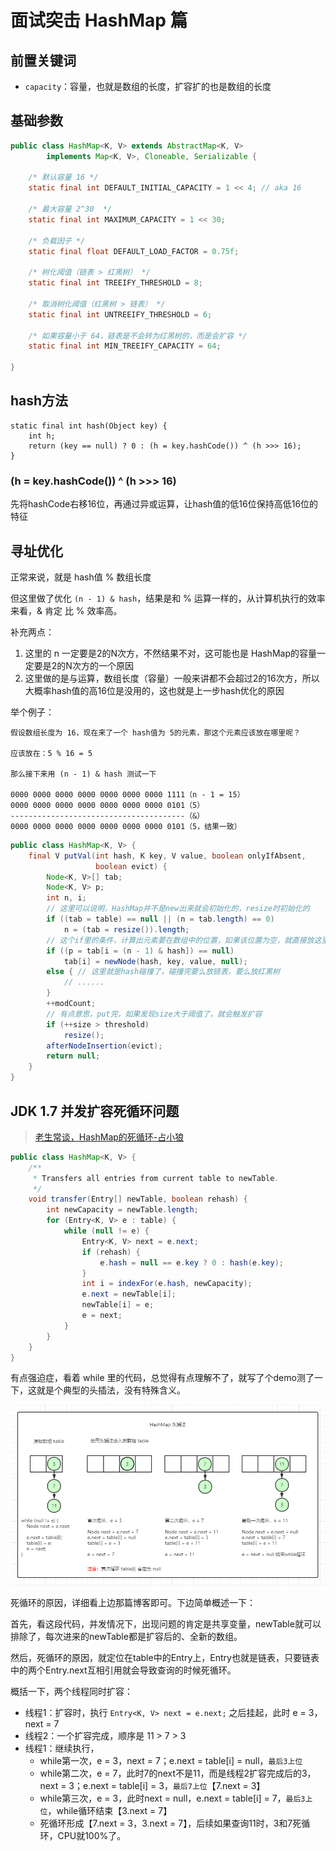 # 面试突击 HashMap 篇

## 前置关键词

- `capacity`：容量，也就是数组的长度，扩容扩的也是数组的长度

## 基础参数

```java
public class HashMap<K, V> extends AbstractMap<K, V>
        implements Map<K, V>, Cloneable, Serializable {

    /* 默认容量 16 */
    static final int DEFAULT_INITIAL_CAPACITY = 1 << 4; // aka 16

    /* 最大容量 2^30  */
    static final int MAXIMUM_CAPACITY = 1 << 30;

    /* 负载因子 */
    static final float DEFAULT_LOAD_FACTOR = 0.75f;

    /* 树化阈值（链表 > 红黑树） */
    static final int TREEIFY_THRESHOLD = 8;

    /* 取消树化阈值（红黑树 > 链表） */
    static final int UNTREEIFY_THRESHOLD = 6;

    /* 如果容量小于 64，链表是不会转为红黑树的，而是会扩容 */
    static final int MIN_TREEIFY_CAPACITY = 64;

}
```

## hash方法

```text
static final int hash(Object key) {
    int h;
    return (key == null) ? 0 : (h = key.hashCode()) ^ (h >>> 16);
}
```

### (h = key.hashCode()) ^ (h >>> 16)

先将hashCode右移16位，再通过异或运算，让hash值的低16位保持高低16位的特征

## 寻址优化

正常来说，就是 hash值 % 数组长度

但这里做了优化 `(n - 1) & hash`，结果是和 % 运算一样的，从计算机执行的效率来看，& 肯定 比 % 效率高。

补充两点：

1. 这里的 n 一定要是2的N次方，不然结果不对，这可能也是 HashMap的容量一定要是2的N次方的一个原因
2. 这里做的是与运算，数组长度（容量）一般来讲都不会超过2的16次方，所以大概率hash值的高16位是没用的，这也就是上一步hash优化的原因

举个例子：

```
假设数组长度为 16，现在来了一个 hash值为 5的元素，那这个元素应该放在哪里呢？

应该放在：5 % 16 = 5

那么接下来用 (n - 1) & hash 测试一下

0000 0000 0000 0000 0000 0000 0000 1111（n - 1 = 15）
0000 0000 0000 0000 0000 0000 0000 0101（5）
---------------------------------------（&）
0000 0000 0000 0000 0000 0000 0000 0101（5，结果一致）
```

```java
public class HashMap<K, V> {
    final V putVal(int hash, K key, V value, boolean onlyIfAbsent,
                   boolean evict) {
        Node<K, V>[] tab;
        Node<K, V> p;
        int n, i;
        // 这里可以说明，HashMap并不是new出来就会初始化的，resize时初始化的
        if ((tab = table) == null || (n = tab.length) == 0)
            n = (tab = resize()).length;
        // 这个if里的条件，计算出元素要在数组中的位置，如果该位置为空，就直接放这里了
        if ((p = tab[i = (n - 1) & hash]) == null)
            tab[i] = newNode(hash, key, value, null);
        else { // 这里就是hash碰撞了，碰撞完要么放链表，要么放红黑树
            // ......
        }
        ++modCount;
        // 有点意思，put完，如果发现size大于阈值了，就会触发扩容
        if (++size > threshold)
            resize();
        afterNodeInsertion(evict);
        return null;
    }
}
```

## JDK 1.7 并发扩容死循环问题

> [老生常谈，HashMap的死循环-占小狼](https://www.jianshu.com/p/1e9cf0ac07f4)

```java
public class HashMap<K, V> {
    /**
     * Transfers all entries from current table to newTable.
     */
    void transfer(Entry[] newTable, boolean rehash) {
        int newCapacity = newTable.length;
        for (Entry<K, V> e : table) {
            while (null != e) {
                Entry<K, V> next = e.next;
                if (rehash) {
                    e.hash = null == e.key ? 0 : hash(e.key);
                }
                int i = indexFor(e.hash, newCapacity);
                e.next = newTable[i];
                newTable[i] = e;
                e = next;
            }
        }
    }
}
```

有点强迫症，看着 while 里的代码，总觉得有点理解不了，就写了个demo测了一下，这就是个典型的头插法，没有特殊含义。

![HashMap头插法](hashmap-head-insert.png)

死循环的原因，详细看上边那篇博客即可。下边简单概述一下：

首先，看这段代码，并发情况下，出现问题的肯定是共享变量，newTable就可以排除了，每次进来的newTable都是扩容后的、全新的数组。

然后，死循环的原因，就定位在table中的Entry上，Entry也就是链表，只要链表中的两个Entry.next互相引用就会导致查询的时候死循环。

概括一下，两个线程同时扩容：

- 线程1：扩容时，执行 `Entry<K, V> next = e.next;` 之后挂起，此时 e = 3，next = 7
- 线程2：一个扩容完成，顺序是 11 > 7 > 3
- 线程1：继续执行，
    - while第一次，e = 3，next = 7；e.next = table[i] = null，`最后3上位`
    - while第二次，e = 7，此时7的next不是11，而是线程2扩容完成后的3，next = 3；e.next = table[i] = 3，`最后7上位`【7.next = 3】
    - while第三次，e = 3，此时next = null，e.next = table[i] = 7，`最后3上位`，while循环结束【3.next = 7】
    - 死循环形成【7.next = 3，3.next = 7】，后续如果查询11时，3和7死循环，CPU就100%了。
